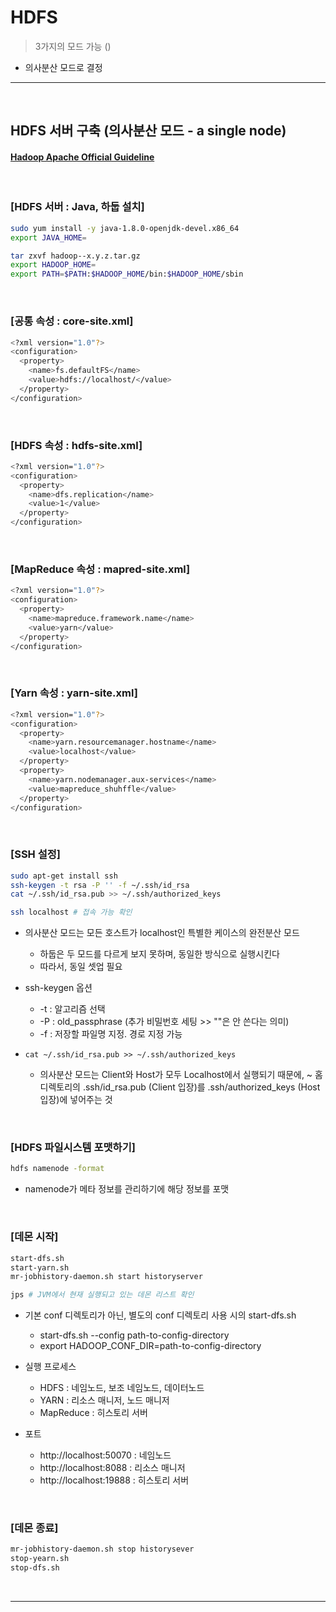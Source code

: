 # HDFS
> 3가지의 모드 가능 ()
* 의사분산 모드로 결정 

<hr>
<br>

## HDFS 서버 구축 (의사분산 모드 - a single node)
#### [Hadoop Apache Official Guideline](https://hadoop.apache.org/docs/stable/hadoop-project-dist/hadoop-common/SingleCluster.html#Installing_Software)

<br>

### [HDFS 서버 : Java, 하둡 설치]
```bash
sudo yum install -y java-1.8.0-openjdk-devel.x86_64
export JAVA_HOME=

tar zxvf hadoop--x.y.z.tar.gz
export HADOOP_HOME=
export PATH=$PATH:$HADOOP_HOME/bin:$HADOOP_HOME/sbin
```

<br>

### [공통 속성 : core-site.xml]
```bash
<?xml version="1.0"?>
<configuration>
  <property>
    <name>fs.defaultFS</name>
    <value>hdfs://localhost/</value>
  </property>
</configuration>
```

<br>

### [HDFS 속성 : hdfs-site.xml]
```bash
<?xml version="1.0"?>
<configuration>
  <property>
    <name>dfs.replication</name>
    <value>1</value>
  </property>
</configuration>
```

<br>

### [MapReduce 속성 : mapred-site.xml]
```bash
<?xml version="1.0"?>
<configuration>
  <property>
    <name>mapreduce.framework.name</name>
    <value>yarn</value>
  </property>
</configuration>
```

<br>

### [Yarn 속성 : yarn-site.xml]
```bash
<?xml version="1.0"?>
<configuration>
  <property>
    <name>yarn.resourcemanager.hostname</name>
    <value>localhost</value>
  </property>
  <property>
    <name>yarn.nodemanager.aux-services</name>
    <value>mapreduce_shuhffle</value>
  </property>
</configuration>
```

<br>

### [SSH 설정]
```bash
sudo apt-get install ssh
ssh-keygen -t rsa -P '' -f ~/.ssh/id_rsa
cat ~/.ssh/id_rsa.pub >> ~/.ssh/authorized_keys

ssh localhost # 접속 가능 확인
```
* 의사분산 모드는 모든 호스트가 localhost인 특별한 케이스의 완전분산 모드
  * 하둡은 두 모드를 다르게 보지 못하며, 동일한 방식으로 실행시킨다
  * 따라서, 동일 셋업 필요

* ssh-keygen 옵션
  * -t : 알고리즘 선택
  * -P : old_passphrase (추가 비밀번호 세팅 >> ""은 안 쓴다는 의미)
  * -f : 저장할 파일명 지정. 경로 지정 가능

* `cat ~/.ssh/id_rsa.pub >> ~/.ssh/authorized_keys`
  * 의사분산 모드는 Client와 Host가 모두 Localhost에서 실행되기 때문에, ~ 홈 디렉토리의 .ssh/id_rsa.pub (Client 입장)를 .ssh/authorized_keys (Host 입장)에 넣어주는 것

<br>

### [HDFS 파일시스템 포맷하기]
```bash
hdfs namenode -format
```
* namenode가 메타 정보를 관리하기에 해당 정보를 포맷

<br>

### [데몬 시작]
```bash
start-dfs.sh
start-yarn.sh
mr-jobhistory-daemon.sh start historyserver

jps # JVM에서 현재 실행되고 있는 데몬 리스트 확인
```
* 기본 conf 디렉토리가 아닌, 별도의 conf 디렉토리 사용 시의 start-dfs.sh 
  * start-dfs.sh --config path-to-config-directory
  * export HADOOP_CONF_DIR=path-to-config-directory

* 실행 프로세스
  * HDFS : 네임노드, 보조 네임노드, 데이터노드
  * YARN : 리소스 매니저, 노드 매니저
  * MapReduce : 히스토리 서버

* 포트
  * http://localhost:50070 : 네임노드
  * http://localhost:8088  : 리소스 매니저
  * http://localhost:19888 : 히스토리 서버

<br>

### [데몬 종료]
```bash
mr-jobhistory-daemon.sh stop historysever
stop-yearn.sh
stop-dfs.sh
```

<br>
<hr>
<br>

